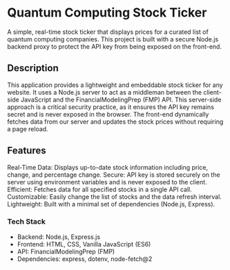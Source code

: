 # Quantum Computing Stock Ticker
A simple, real-time stock ticker that displays prices for a curated list of quantum computing companies. This project is built with a secure Node.js backend proxy to protect the API key from being exposed on the front-end.
## Description
This application provides a lightweight and embeddable stock ticker for any website. It uses a Node.js server to act as a middleman between the client-side JavaScript and the FinancialModelingPrep (FMP) API. This server-side approach is a critical security practice, as it ensures the API key remains secret and is never exposed in the browser.
The front-end dynamically fetches data from our server and updates the stock prices without requiring a page reload.
## Features
Real-Time Data: Displays up-to-date stock information including price, change, and percentage change.
Secure: API key is stored securely on the server using environment variables and is never exposed to the client.
Efficient: Fetches data for all specified stocks in a single API call.
Customizable: Easily change the list of stocks and the data refresh interval.
Lightweight: Built with a minimal set of dependencies (Node.js, Express).
### Tech Stack
 - Backend: Node.js, Express.js
 - Frontend: HTML, CSS, Vanilla JavaScript (ES6)
 - API: FinancialModelingPrep (FMP)
 - Dependencies: express, dotenv, node-fetch@2
